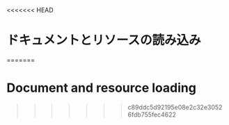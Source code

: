 
<<<<<<< HEAD
# ドキュメントとリソースの読み込み
=======
# Document and resource loading
>>>>>>> c89ddc5d92195e08e2c32e30526fdb755fec4622
